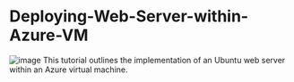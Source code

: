 # Deploying-Web-Server-within-Azure-VM
![image](https://github.com/user-attachments/assets/fc3d930c-5797-47f0-a08a-9358c480a389)
This tutorial outlines the implementation of an Ubuntu web server within an Azure virtual machine.

